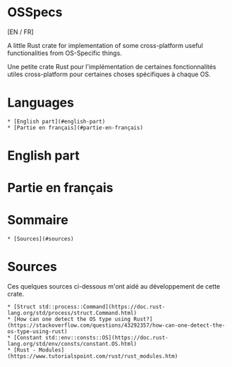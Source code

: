# OSSpecs

[EN / FR]

A little Rust crate for implementation of some cross-platform useful functionalities from OS-Specific things.

Une petite crate Rust pour l'implémentation de certaines fonctionnalités utiles cross-platform pour certaines choses spécifiques à chaque OS.

# Languages

	* [English part](#english-part)
	* [Partie en français](#partie-en-français)

# English part

# Partie en français

# Sommaire

	* [Sources](#sources)

# Sources

Ces quelques sources ci-dessous m'ont aidé au développement de cette crate.

	* [Struct std::process::Command](https://doc.rust-lang.org/std/process/struct.Command.html)
	* [How can one detect the OS type using Rust?](https://stackoverflow.com/questions/43292357/how-can-one-detect-the-os-type-using-rust)
	* [Constant std::env::consts::OS](https://doc.rust-lang.org/std/env/consts/constant.OS.html)
	* [Rust - Modules](https://www.tutorialspoint.com/rust/rust_modules.htm)

